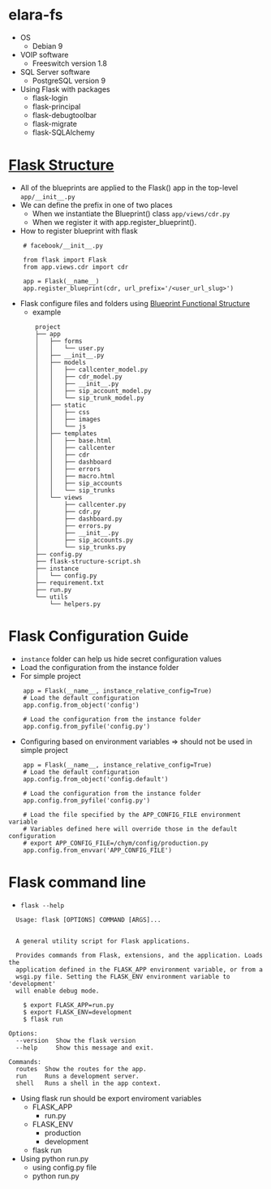 # elara-fs
- OS
	- Debian 9
- VOIP software
	- Freeswitch version 1.8
- SQL Server software
	- PostgreSQL version 9
- Using Flask with packages
	- flask-login
	- flask-principal
	- flask-debugtoolbar
	- flask-migrate
	- flask-SQLAlchemy
# [Flask Structure](http://exploreflask.com/en/latest/configuration.html)
- All of the blueprints are applied to the Flask() app in the top-level `app/__init__.py`
- We can define the prefix in one of two places
	- When we instantiate the Blueprint() class `app/views/cdr.py`
	- When we register it with app.register_blueprint().
- How to register blueprint with flask
```
	# facebook/__init__.py

	from flask import Flask
	from app.views.cdr import cdr

	app = Flask(__name__)
	app.register_blueprint(cdr, url_prefix='/<user_url_slug>')
```
- Flask configure files and folders using [Blueprint Functional Structure](http://exploreflask.com/en/latest/blueprints.html#functional-structure)
	- example
	```
		project
		├── app
		│   ├── forms
		│   │   └── user.py
		│   ├── __init__.py
		│   ├── models
		│   │   ├── callcenter_model.py
		│   │   ├── cdr_model.py
		│   │   ├── __init__.py
		│   │   ├── sip_account_model.py
		│   │   └── sip_trunk_model.py
		│   ├── static
		│   │   ├── css
		│   │   ├── images
		│   │   └── js
		│   ├── templates
		│   │   ├── base.html
		│   │   ├── callcenter
		│   │   ├── cdr
		│   │   ├── dashboard
		│   │   ├── errors
		│   │   ├── macro.html
		│   │   ├── sip_accounts
		│   │   └── sip_trunks
		│   └── views
		│       ├── callcenter.py
		│       ├── cdr.py
		│       ├── dashboard.py
		│       ├── errors.py
		│       ├── __init__.py
		│       ├── sip_accounts.py
		│       └── sip_trunks.py
		├── config.py
		├── flask-structure-script.sh
		├── instance
		│   └── config.py
		├── requirement.txt
		├── run.py
		└── utils
			└── helpers.py
	```
# Flask Configuration Guide
- `instance` folder can help us hide secret configuration values
- Load the configuration from the instance folder
- For simple project
```
	app = Flask(__name__, instance_relative_config=True)
	# Load the default configuration
	app.config.from_object('config')

	# Load the configuration from the instance folder
	app.config.from_pyfile('config.py')
```
- Configuring based on environment variables => should not be used in simple project
```
	app = Flask(__name__, instance_relative_config=True)
	# Load the default configuration
	app.config.from_object('config.default')

	# Load the configuration from the instance folder
	app.config.from_pyfile('config.py')

	# Load the file specified by the APP_CONFIG_FILE environment variable
	# Variables defined here will override those in the default configuration
	# export APP_CONFIG_FILE=/chym/config/production.py
	app.config.from_envvar('APP_CONFIG_FILE')
```
# Flask command line

- `flask --help`
```
  Usage: flask [OPTIONS] COMMAND [ARGS]...


  A general utility script for Flask applications.

  Provides commands from Flask, extensions, and the application. Loads the
  application defined in the FLASK_APP environment variable, or from a
  wsgi.py file. Setting the FLASK_ENV environment variable to 'development'
  will enable debug mode.

    $ export FLASK_APP=run.py
    $ export FLASK_ENV=development
    $ flask run

Options:
  --version  Show the flask version
  --help     Show this message and exit.

Commands:
  routes  Show the routes for the app.
  run     Runs a development server.
  shell   Runs a shell in the app context.
```
- Using flask run should be export enviroment variables
	+ FLASK_APP
		- run.py
	+ FLASK_ENV
		- production
		- development
	+ flask run
- Using python run.py
	+ using config.py file
	+ python run.py
